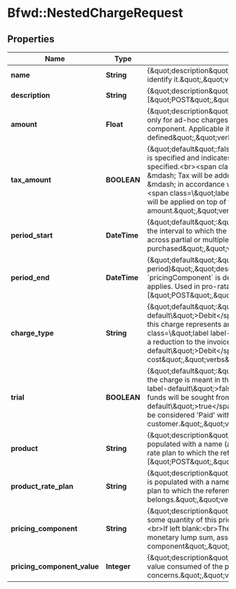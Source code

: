 # Bfwd::NestedChargeRequest

## Properties
Name | Type | Description | Notes
------------ | ------------- | ------------- | -------------
**name** | **String** | {\&quot;description\&quot;:\&quot;Friendly name given to the charge to help identify it.\&quot;,\&quot;verbs\&quot;:[\&quot;POST\&quot;,\&quot;GET\&quot;]} | [optional] 
**description** | **String** | {\&quot;description\&quot;:\&quot;\&quot;,\&quot;verbs\&quot;:[\&quot;POST\&quot;,\&quot;GET\&quot;]} | [optional] 
**amount** | **Float** | {\&quot;description\&quot;:\&quot;Monetary amount for which to charge. Used only for ad-hoc charges i.e charges not associated with any pricing component. Applicable if pricingComponent is NOT defined\&quot;,\&quot;verbs\&quot;:[\&quot;POST\&quot;,\&quot;GET\&quot;]} | [optional] 
**tax_amount** | **BOOLEAN** | {\&quot;default\&quot;:false,\&quot;description\&quot;:\&quot;Applicable if amount is specified and indicates whether or not to apply tax in addition to the value specified.&lt;br&gt;&lt;span class&#x3D;\\\&quot;label label-default\\\&quot;&gt;true&lt;/span&gt; &amp;mdash; Tax will be added on top of the nominal price specified in amount &amp;mdash; in accordance with any taxation strategies you have defined.&lt;br&gt;&lt;span class&#x3D;\\\&quot;label label-default\\\&quot;&gt;false&lt;/span&gt; &amp;mdash; No tax will be applied on top of the price specified in amount.\&quot;,\&quot;verbs\&quot;:[\&quot;POST\&quot;,\&quot;GET\&quot;]} | [optional] 
**period_start** | **DateTime** | {\&quot;default\&quot;:\&quot;Now\&quot;,\&quot;description\&quot;:\&quot;Start of the interval to which the charge applies. This can be used to apply a charge across partial or multiple periods. Pro-rating the price of pricingComponents purchased\&quot;,\&quot;verbs\&quot;:[\&quot;POST\&quot;,\&quot;GET\&quot;]} | [optional] 
**period_end** | **DateTime** | {\&quot;default\&quot;:\&quot;(End of current period)\&quot;,\&quot;description\&quot;:\&quot;(Applicable only if &#x60;pricingComponent&#x60; is defined)&lt;br&gt;End of the interval to which the charge applies. Used in pro-rata calculation\&quot;,\&quot;verbs\&quot;:[\&quot;POST\&quot;,\&quot;GET\&quot;]} | [optional] 
**charge_type** | **String** | {\&quot;default\&quot;:\&quot;&lt;span class&#x3D;\\\&quot;label label-default\\\&quot;&gt;Debit&lt;/span&gt;\&quot;,\&quot;description\&quot;:\&quot;Whether this charge represents an increase or decrease in invoice cost&lt;br&gt;&lt;span class&#x3D;\\\&quot;label label-default\\\&quot;&gt;Credit&lt;/span&gt; &amp;mdash; This results in a reduction to the invoice cost&lt;br&gt;&lt;span class&#x3D;\\\&quot;label label-default\\\&quot;&gt;Debit&lt;/span&gt; &amp;mdash; This will increase the invoice cost\&quot;,\&quot;verbs\&quot;:[\&quot;POST\&quot;,\&quot;GET\&quot;]} | [optional] 
**trial** | **BOOLEAN** | {\&quot;default\&quot;:\&quot;false\&quot;,\&quot;description\&quot;:\&quot;Whether the charge is meant in the context of a trial.&lt;br&gt;&lt;span class&#x3D;\\\&quot;label label-default\\\&quot;&gt;false&lt;/span&gt; &amp;mdash; This is a non-trial charge, so funds will be sought from the customer.&lt;br&gt;&lt;span class&#x3D;\\\&quot;label label-default\\\&quot;&gt;true&lt;/span&gt; &amp;mdash; This is a trial charge, soThe charge can be considered &#39;Paid&#39; without taking any funds from the customer.\&quot;,\&quot;verbs\&quot;:[\&quot;POST\&quot;,\&quot;GET\&quot;]} | [optional] 
**product** | **String** | {\&quot;description\&quot;:\&quot;[Required only if the &#x60;productRatePlan&#x60; field is populated with a name (as opposed to an ID)]. The ID or name of the product rate plan to which the referenced rate plan belongs.\&quot;,\&quot;verbs\&quot;:[\&quot;POST\&quot;,\&quot;GET\&quot;]} | [optional] 
**product_rate_plan** | **String** | {\&quot;description\&quot;:\&quot;[Required only if the &#x60;pricingComponent&#x60; field is populated with a name (as opposed to an ID)]. The ID or name of the rate plan to which the referenced PricingComponent belongs.\&quot;,\&quot;verbs\&quot;:[\&quot;POST\&quot;,\&quot;GET\&quot;]} | [optional] 
**pricing_component** | **String** | {\&quot;description\&quot;:\&quot;Specifies that this charge is for consumption of some quantity of this pricing component (whose name or ID can be provided).&lt;br&gt;If left blank:&lt;br&gt;The charge will be created as &#39;ad-hoc&#39;. That is: a monetary lump sum, associated with no pricing component\&quot;,\&quot;verbs\&quot;:[\&quot;POST\&quot;,\&quot;GET\&quot;]} | [optional] 
**pricing_component_value** | **Integer** | {\&quot;description\&quot;:\&quot;[Required if pricingComponent is defined]. The value consumed of the pricing component which this charge concerns.\&quot;,\&quot;verbs\&quot;:[\&quot;POST\&quot;,\&quot;GET\&quot;]} | [optional] 



